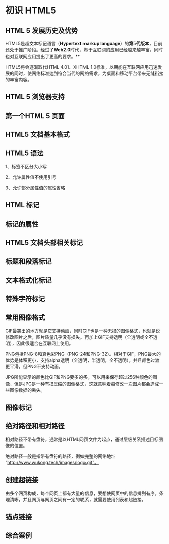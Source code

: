 #   初识 HTML5

## HTML 5 发展历史及优势

HTML5是超文本标记语言（**Hypertext markup language**）的**第**5**代版本**，目前还处于推广阶段。经过了**Web2.0**时代，基于互联网的应用已经越来越丰富，同时也对互联网应用提出了更高的要求。**

HTML5将会逐渐取代HTML 4.01、XHTML 1.0标准，以期能在互联网应用迅速发展的同时，使网络标准达到符合当代的网络需求，为桌面和移动平台带来无缝衔接的丰富内容。



## HTML 5 浏览器支持

## 第一个HTML 5 页面

## HTML5 文档基本格式

## HTML5 语法

1、标签不区分大小写

2、允许属性值不使用引号

3、允许部分属性值的属性省略



## HTML 标记

## 标记的属性

## HTML5 文档头部相关标记

## 标题和段落标记

## 文本格式化标记

## 特殊字符标记

## 常用图像格式

GIF最突出的地方就是它支持动画，同时GIF也是一种无损的图像格式，也就是说修改图片之后，图片质量几乎没有损失。再加上GIF支持透明（全透明或全不透明），因此很适合在互联网上使用。

PNG包括PNG-8和真色彩PNG（PNG-24和PNG-32）。相对于GIF，PNG最大的优势是体积更小，支持alpha透明（全透明，半透明，全不透明），并且颜色过渡更平滑，但PNG不支持动画。

JPG所能显示的颜色比GIF和PNG要多的多，可以用来保存超过256种颜色的图像，但是JPG是一种有损压缩的图像格式，这就意味着每修改一次图片都会造成一些图像数据的丢失。

## 图像标记

## 绝对路径和相对路径

相对路径不带有盘符，通常是以HTML网页文件为起点，通过层级关系描述目标图像的位置。

绝对路径一般是指带有盘符的路径，例如完整的网络地址 “http://www.wukong.tech/images/logo.gif”。



## 创建超链接

由多个网页构成，每个网页上都有大量的信息，要想使网页中的信息排列有序，条理清晰，并且网页与网页之间有一定的联系，就需要使用列表和超链接。



## 锚点链接

## 综合案例